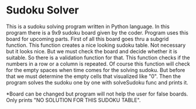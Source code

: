 # Sudoku Solver
This is a sudoku solving program written in Python language.
In this program there is a 9x9 sudoku board given by the coder.
Program uses this board for upcoming parts.
First of all this board goes thru a subgrid function. This function creates a nice looking sudoku table. Not necessary but it looks nice.
But we must check the board and decide whether it is suitable. So there is a validation function for that. 
This function checks if the numbers in a row or a column is repeated. 
Of course this function will check for the empty spaces when time comes for the solving sudoku.
But before that we must determine the empty cells that visualized like "0".
Then the program solves the sudoku one by one with solveSudoku func and prints it.

*Board can be changed but program will not help the user for false boards. Only prints "NO SOLUTION FOR THIS SUDOKU TABLE".

